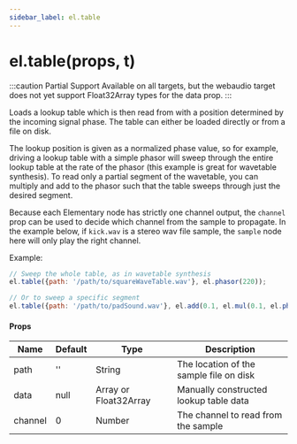 ```yaml
---
sidebar_label: el.table
---
```


# el.table(props, t)

:::caution Partial Support
Available on all targets, but the webaudio target does not yet support Float32Array
types for the data prop.
:::

Loads a lookup table which is then read from with a position determined by the
incoming signal phase. The table can either be loaded directly or from a file on disk.

The lookup position is given as a normalized phase value, so for example, driving
a lookup table with a simple phasor will sweep through the entire lookup table at
the rate of the phasor (this example is great for wavetable synthesis). To read
only a partial segment of the wavetable, you can multiply and add to the phasor such
that the table sweeps through just the desired segment.

Because each Elementary node has strictly one channel output, the `channel` prop
can be used to decide which channel from the sample to propagate. In the example
below, if `kick.wav` is a stereo wav file sample, the `sample` node here will only
play the right channel.

Example:
```js
// Sweep the whole table, as in wavetable synthesis
el.table({path: '/path/to/squareWaveTable.wav'}, el.phasor(220));

// Or to sweep a specific segment
el.table({path: '/path/to/padSound.wav'}, el.add(0.1, el.mul(0.1, el.phasor(1))));
```

#### Props

| Name     | Default  | Type                   | Description                                   |
| -------- | -------- | ---------------------- | --------------------------------------------- |
| path     | ''       | String                 | The location of the sample file on disk       |
| data     | null     | Array or Float32Array  | Manually constructed lookup table data        |
| channel  | 0        | Number                 | The channel to read from the sample           |
